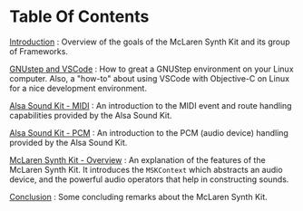 # Table Of Contents

[Introduction](index.md)
: Overview of the goals of the McLaren Synth Kit and its group of Frameworks.

[GNUstep and VSCode](setup.md)
: How to great a GNUStep environment on your Linux computer.  Also, a "how-to" about using VSCode with Objective-C on Linux for a nice development environment.

[Alsa Sound Kit - MIDI](ask-midi.md)
: An introduction to the MIDI event and route handling capabilities provided by the Alsa Sound Kit.

[Alsa Sound Kit - PCM](ask-pcm.md)
: An introduction to the PCM (audio device) handling provided by the Alsa Sound Kit.

[McLaren Synth Kit - Overview](msk-over.md)
: An explanation of the features of the McLaren Synth Kit. It introduces the `MSKContext` which abstracts an audio device, and the powerful audio operators that help in constructing sounds.

[Conclusion](conclusion.md)
: Some concluding remarks about the McLaren Synth Kit.

    
